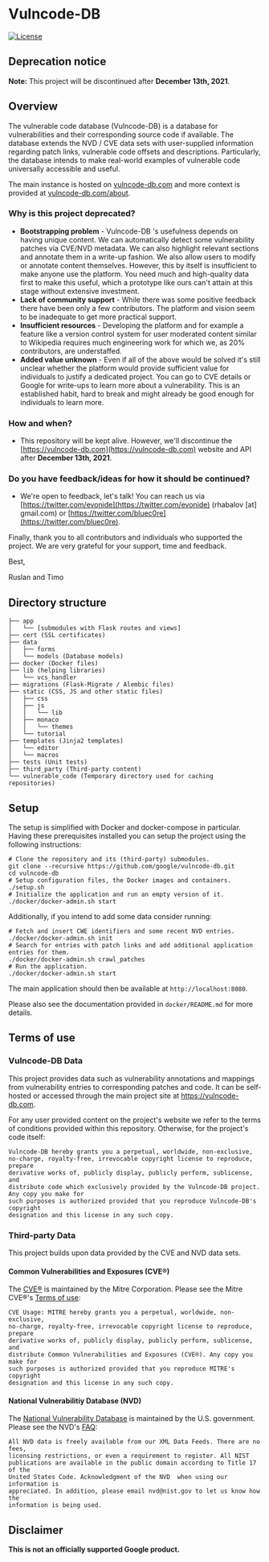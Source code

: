 # Vulncode-DB
[![License](https://img.shields.io/badge/License-Apache%202.0-blue.svg)](https://opensource.org/licenses/Apache-2.0)

## Deprecation notice
**Note:** This project will be discontinued after **December 13th, 2021**.

## Overview
The vulnerable code database (Vulncode-DB) is a database for vulnerabilities and their corresponding 
source code if available. The database extends the NVD / CVE data sets with user-supplied 
information regarding patch links, vulnerable code offsets and descriptions.
Particularly, the database intends to make real-world examples of vulnerable code universally accessible and useful.

The main instance is hosted on [vulncode-db.com](https://www.vulncode-db.com) and more context is provided at [vulncode-db.com/about](https://www.vulncode-db.com/about).

### Why is this project deprecated?
- **Bootstrapping problem** - Vulncode-DB 's usefulness depends on having unique content. We can automatically detect some vulnerability patches via CVE/NVD metadata. We can also highlight relevant sections and annotate them in a write-up fashion. We also allow users to modify or annotate content themselves. However, this by itself is insufficient to make anyone use the platform. You need much and high-quality data first to make this useful, which a prototype like ours can't attain at this stage without extensive investment.
- **Lack of community support** - While there was some positive feedback there have been only a few contributors. The platform and vision seem to be inadequate to get more practical support.
- **Insufficient resources** - Developing the platform and for example a feature like a version control system for user moderated content similar to Wikipedia requires much engineering work for which we, as 20% contributors, are understaffed.
- **Added value unknown** - Even if all of the above would be solved it's still unclear whether the platform would provide sufficient value for individuals to justify a dedicated project. You can go to CVE details or Google for write-ups to learn more about a vulnerability. This is an established habit, hard to break and might already be good enough for individuals to learn more.

### How and when?
- This repository will be kept alive. However, we'll discontinue the [https://vulncode-db.com](https://vulncode-db.com) website and API after **December 13th, 2021**.

### Do you have feedback/ideas for how it should be continued?
- We're open to feedback, let's talk! You can reach us via [https://twitter.com/evonide](https://twitter.com/evonide) (rhabalov [at] gmail.com) or [https://twitter.com/bluec0re](https://twitter.com/bluec0re).

Finally, thank you to all contributors and individuals who supported the project. We are very grateful for your support, time and feedback.

Best,

Ruslan and Timo



##  Directory structure
```
├── app
│   └── [submodules with Flask routes and views]
├── cert (SSL certificates)
├── data
│   ├── forms
│   └── models (Database models)
├── docker (Docker files)
├── lib (helping libraries)
│   └── vcs_handler
├── migrations (Flask-Migrate / Alembic files)
├── static (CSS, JS and other static files)
│   ├── css
│   ├── js
│   │   └── lib
│   ├── monaco
│   │   └── themes
│   └── tutorial
├── templates (Jinja2 templates)
│   └── editor
│   └── macros
├── tests (Unit tests)
├── third_party (Third-party content)
└── vulnerable_code (Temporary directory used for caching repositories)
```

## Setup
The setup is simplified with Docker and docker-compose in particular. Having these prerequisites installed you can setup
 the project using the following instructions:
 
```
# Clone the repository and its (third-party) submodules.
git clone --recursive https://github.com/google/vulncode-db.git
cd vulncode-db
# Setup configuration files, the Docker images and containers.
./setup.sh
# Initialize the application and run an empty version of it.
./docker/docker-admin.sh start
```

Additionally, if you intend to add some data consider running:
```
# Fetch and insert CWE identifiers and some recent NVD entries.
./docker/docker-admin.sh init
# Search for entries with patch links and add additional application entries for them.
./docker/docker-admin.sh crawl_patches
# Run the application.
./docker/docker-admin.sh start
```
The main application should then be available at `http://localhost:8080`.

Please also see the documentation provided in `docker/README.md` for more details.

## Terms of use

### Vulncode-DB Data

This project provides data such as vulnerability annotations and mappings from vulnerability entries to corresponding patches
and code. It can be self-hosted or accessed through the main project site at https://vulncode-db.com.

For any user provided content on the project's website we refer to the terms of conditions provided within this repository.
Otherwise, for the project's code itself:
```
Vulncode-DB hereby grants you a perpetual, worldwide, non-exclusive,
no-charge, royalty-free, irrevocable copyright license to reproduce, prepare
derivative works of, publicly display, publicly perform, sublicense, and
distribute code which exclusively provided by the Vulncode-DB project. Any copy you make for
such purposes is authorized provided that you reproduce Vulncode-DB's copyright
designation and this license in any such copy.
```

### Third-party Data
This project builds upon data provided by the CVE and NVD data sets.

#### Common Vulnerabilities and Exposures (CVE®)
The [CVE®](https://cve.mitre.org/) is maintained by the Mitre Corporation.
Please see the Mitre CVE®'s [Terms of use](https://cve.mitre.org/about/termsofuse.html):
```
CVE Usage: MITRE hereby grants you a perpetual, worldwide, non-exclusive,
no-charge, royalty-free, irrevocable copyright license to reproduce, prepare
derivative works of, publicly display, publicly perform, sublicense, and
distribute Common Vulnerabilities and Exposures (CVE®). Any copy you make for
such purposes is authorized provided that you reproduce MITRE's copyright
designation and this license in any such copy.
```

#### National Vulnerabilitiy Database (NVD)
The [National Vulnerability Database](https://nvd.nist.gov/) is maintained by the U.S. government.
Please see the NVD's [FAQ](https://nvd.nist.gov/general/faq#1f2488ea-0492-45a7-ae5b-ad29bc31dd05):
```
All NVD data is freely available from our XML Data Feeds. There are no fees,
licensing restrictions, or even a requirement to register. All NIST
publications are available in the public domain according to Title 17 of the
United States Code. Acknowledgment of the NVD  when using our information is
appreciated. In addition, please email nvd@nist.gov to let us know how the
information is being used.
```

## Disclaimer
**This is not an officially supported Google product.**